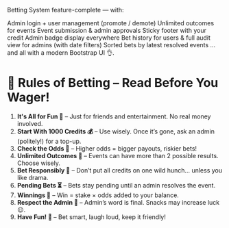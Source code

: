 Betting System feature-complete — with:

Admin login + user management (promote / demote)
Unlimited outcomes for events
Event submission & admin approvals
Sticky footer with your credit
Admin badge display everywhere
Bet history for users & full audit view for admins (with date filters)
Sorted bets by latest resolved events
…and all with a modern Bootstrap UI 👌.

<h1>📜 Rules of Betting – Read Before You Wager!</h1>
<ol>
  <li><strong>It's All for Fun 🎉</strong> – Just for friends and entertainment. No real money involved.</li>
  <li><strong>Start With 1000 Credits 💰</strong> – Use wisely. Once it’s gone, ask an admin (politely!) for a top-up.</li>
  <li><strong>Check the Odds 🎲</strong> – Higher odds = bigger payouts, riskier bets!</li>
  <li><strong>Unlimited Outcomes 🔄</strong> – Events can have more than 2 possible results. Choose wisely.</li>
  <li><strong>Bet Responsibly 🎯</strong> – Don’t put all credits on one wild hunch… unless you like drama.</li>
  <li><strong>Pending Bets ⏳</strong> – Bets stay pending until an admin resolves the event.</li>
  <li><strong>Winnings 🚀</strong> – Win = stake × odds added to your balance.</li>
  <li><strong>Respect the Admin 👑</strong> – Admin’s word is final. Snacks may increase luck 😉.</li>
  <li><strong>Have Fun! 🎊</strong> – Bet smart, laugh loud, keep it friendly!</li>
</ol>
